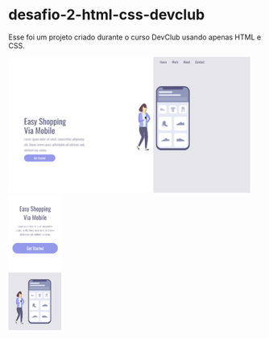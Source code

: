 # desafio-2-html-css-devclub

Esse foi um projeto criado durante o curso DevClub usando apenas HTML e CSS.

<p>
  <img src="https://github.com/LucasCosta96RS/desafio-2-html-css-devclub/blob/master/Assets/Easy%20Shoppping%20website.png?raw=true" alt="tela-website" height="270" width="480">
  &nbsp
  &nbsp 
  &nbsp 
  <img src="https://github.com/LucasCosta96RS/desafio-2-html-css-devclub/blob/master/Assets/Easy%20Shopping%20Smartphone.png?raw=true" alt="tela-smartphone" height="270" width="auto">
</p>
